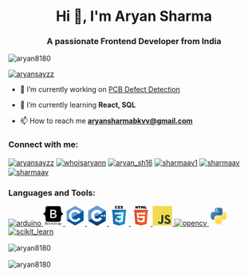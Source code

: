 <h1 align="center">Hi 👋, I'm Aryan Sharma</h1>
<h3 align="center">A passionate Frontend Developer from India</h3>

<p align="left"> <img src="https://komarev.com/ghpvc/?username=aryan8180&label=Profile%20views&color=0e75b6&style=flat" alt="aryan8180" /> </p>

<p align="left"> <a href="https://twitter.com/aryansayzz" target="blank"><img src="https://img.shields.io/twitter/follow/aryansayzz?logo=twitter&style=for-the-badge" alt="aryansayzz" /></a> </p>

- 🔭 I’m currently working on [PCB Defect Detection](https://github.com/aryan8180/pcb-defect-detection)

- 🌱 I’m currently learning **React, SQL**

- 📫 How to reach me **aryansharmabkvv@gmail.com**

<h3 align="left">Connect with me:</h3>
<p align="left">
<a href="https://twitter.com/aryansayzz" target="blank"><img align="center" src="https://raw.githubusercontent.com/rahuldkjain/github-profile-readme-generator/master/src/images/icons/Social/twitter.svg" alt="aryansayzz" height="30" width="40" /></a>
<a href="https://instagram.com/whoisaryann" target="blank"><img align="center" src="https://raw.githubusercontent.com/rahuldkjain/github-profile-readme-generator/master/src/images/icons/Social/instagram.svg" alt="whoisaryann" height="30" width="40" /></a>
<a href="https://www.codechef.com/users/aryan_sh16" target="blank"><img align="center" src="https://cdn.jsdelivr.net/npm/simple-icons@3.1.0/icons/codechef.svg" alt="aryan_sh16" height="30" width="40" /></a>
<a href="https://www.hackerrank.com/sharmaav1" target="blank"><img align="center" src="https://raw.githubusercontent.com/rahuldkjain/github-profile-readme-generator/master/src/images/icons/Social/hackerrank.svg" alt="sharmaav1" height="30" width="40" /></a>
<a href="https://www.leetcode.com/sharmaav" target="blank"><img align="center" src="https://raw.githubusercontent.com/rahuldkjain/github-profile-readme-generator/master/src/images/icons/Social/leet-code.svg" alt="sharmaav" height="30" width="40" /></a>
<a href="https://auth.geeksforgeeks.org/user/sharmaav" target="blank"><img align="center" src="https://raw.githubusercontent.com/rahuldkjain/github-profile-readme-generator/master/src/images/icons/Social/geeks-for-geeks.svg" alt="sharmaav" height="30" width="40" /></a>
</p>

<h3 align="left">Languages and Tools:</h3>
<p align="left"> <a href="https://www.arduino.cc/" target="_blank" rel="noreferrer"> <img src="https://cdn.worldvectorlogo.com/logos/arduino-1.svg" alt="arduino" width="40" height="40"/> </a> <a href="https://getbootstrap.com" target="_blank" rel="noreferrer"> <img src="https://raw.githubusercontent.com/devicons/devicon/master/icons/bootstrap/bootstrap-plain-wordmark.svg" alt="bootstrap" width="40" height="40"/> </a> <a href="https://www.cprogramming.com/" target="_blank" rel="noreferrer"> <img src="https://raw.githubusercontent.com/devicons/devicon/master/icons/c/c-original.svg" alt="c" width="40" height="40"/> </a> <a href="https://www.w3schools.com/cpp/" target="_blank" rel="noreferrer"> <img src="https://raw.githubusercontent.com/devicons/devicon/master/icons/cplusplus/cplusplus-original.svg" alt="cplusplus" width="40" height="40"/> </a> <a href="https://www.w3schools.com/css/" target="_blank" rel="noreferrer"> <img src="https://raw.githubusercontent.com/devicons/devicon/master/icons/css3/css3-original-wordmark.svg" alt="css3" width="40" height="40"/> </a> <a href="https://www.w3.org/html/" target="_blank" rel="noreferrer"> <img src="https://raw.githubusercontent.com/devicons/devicon/master/icons/html5/html5-original-wordmark.svg" alt="html5" width="40" height="40"/> </a> <a href="https://developer.mozilla.org/en-US/docs/Web/JavaScript" target="_blank" rel="noreferrer"> <img src="https://raw.githubusercontent.com/devicons/devicon/master/icons/javascript/javascript-original.svg" alt="javascript" width="40" height="40"/> </a> <a href="https://opencv.org/" target="_blank" rel="noreferrer"> <img src="https://www.vectorlogo.zone/logos/opencv/opencv-icon.svg" alt="opencv" width="40" height="40"/> </a> <a href="https://www.python.org" target="_blank" rel="noreferrer"> <img src="https://raw.githubusercontent.com/devicons/devicon/master/icons/python/python-original.svg" alt="python" width="40" height="40"/> </a> <a href="https://scikit-learn.org/" target="_blank" rel="noreferrer"> <img src="https://upload.wikimedia.org/wikipedia/commons/0/05/Scikit_learn_logo_small.svg" alt="scikit_learn" width="40" height="40"/> </a> </p>

<p><img align="center" src="https://github-readme-stats.vercel.app/api/top-langs?username=aryan8180&show_icons=true&locale=en&layout=compact" alt="aryan8180" /></p>

<p><img align="center" src="https://github-readme-streak-stats.herokuapp.com/?user=aryan8180&" alt="aryan8180" /></p>
